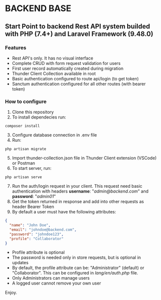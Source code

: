 # BACKEND BASE
## Start Point to backend Rest API system builded with PHP (7.4+) and Laravel Framework (9.48.0)

### Features

- Rest API's only. It has no visual interface
- Complete CRUD with form request validation for users 
- First user record automatically created during migration
- Thunder Client Collection available in root
- Basic authentication configured to route api/login (to get token)
- Sanctum authentication configured for all other routes (with bearer token)

### How to configure

1. Clone this repository
2. To install dependecies run:
```
composer install
```
3. Configure database connection in .env file
4. Run: 
```
php artisan migrate
```
5. Import thunder-collection.json file in Thunder Client extension (VSCode) or Postman
6. To start server, run:
```
php artisan serve
```
7. Run the auth/login request in your client. This request need basic authentication with headers **username**: "_admin@backend.com_" and **password**: "_admin01_"
8. Get the token returned in response and add into other requests as header Bearer Token
9. By default a user must have the following attributes:
```json
{
  "name": "John Doe",
  "email": "johndoe@backend.com",
  "password": "johndoe123",
  "profile": "Collaborator"
}
```
- Profile attribute is optional
- The password is needed only in store requests, but is optional in updates
- By default, the profile attribute can be: "Administrator" (default) or "Collaborator". This can be configured in _lang/en/auth.php_ file.
- Only Administrators can manage users
- A logged user cannot remove your own user

Enjoy.
